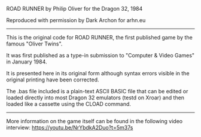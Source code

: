 ROAD RUNNER by Philip Oliver
for the Dragon 32, 1984

Reproduced with permission
by Dark Archon for arhn.eu

--------------------------------

This is the original code for
ROAD RUNNER, the first published
game by the famous "Oliver Twins".

It was first published as a type-in
submission to "Computer & Video Games"
in January 1984.

It is presented here in its original
form although syntax errors visible
in the original printing have been
corrected.

The .bas file included is a plain-text
ASCII BASIC file that can be edited
or loaded directly into most Dragon 32
emulators (testd on Xroar)
and then loaded like a cassette
using the CLOAD command.

----------------------------------
More information on the game itself
can be found in the following
video interview:
https://youtu.be/NrYbdkA2Duo?t=5m37s